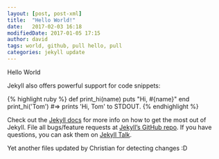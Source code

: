 ```yaml
---
layout: [post, post-xml]
title:  "Hello World!"
date:   2017-02-03 16:18
modifiedDate: 2017-01-05 17:15
author: david
tags: world, github, pull hello, pull
categories: jekyll update
---
```

Hello World

Jekyll also offers powerful support for code snippets:

{% highlight ruby %}
def print_hi(name)
  puts "Hi, #{name}"
end
print_hi('Tom')
#=> prints 'Hi, Tom' to STDOUT.
{% endhighlight %}

Check out the [Jekyll docs][jekyll-docs] for more info on how to get the most out of Jekyll. File all bugs/feature requests at [Jekyll’s GitHub repo][jekyll-gh]. If you have questions, you can ask them on [Jekyll Talk][jekyll-talk].

[jekyll-docs]: https://jekyllrb.com/docs/home
[jekyll-gh]:   https://github.com/jekyll/jekyll
[jekyll-talk]: https://talk.jekyllrb.com/

Yet another files updated by Christian for detecting changes :D
